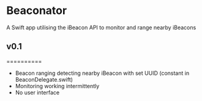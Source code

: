 Beaconator
==========

A Swift app utilising the iBeacon API to monitor and range nearby iBeacons

## v0.1

==========

 - Beacon ranging detecting nearby iBeacon with set UUID (constant in BeaconDelegate.swift)
 - Monitoring working intermittently
 - No user interface
